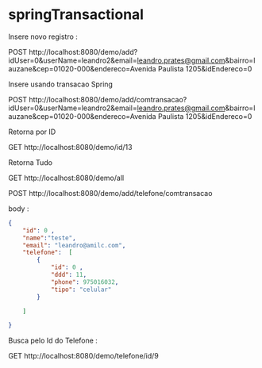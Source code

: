 # springTransactional


Insere novo registro : 

POST http://localhost:8080/demo/add?idUser=0&userName=leandro2&email=leandro.prates@gmail.com&bairro=lauzane&cep=01020-000&endereco=Avenida Paulista 1205&idEndereco=0

Insere usando transacao Spring 

POST http://localhost:8080/demo/add/comtransacao?idUser=0&userName=leandro2&email=leandro.prates@gmail.com&bairro=lauzane&cep=01020-000&endereco=Avenida Paulista 1205&idEndereco=0

Retorna por ID 

GET http://localhost:8080/demo/id/13

Retorna Tudo 

GET http://localhost:8080/demo/all



POST http://localhost:8080/demo/add/telefone/comtransacao 

body : 

```json
{
    "id": 0 ,
    "name":"teste",
    "email": "leandro@amilc.com",
    "telefone":  [
        {
            "id": 0 ,
            "ddd": 11,
            "phone": 975016032,
            "tipo": "celular"    
        }

    ]

}
```

Busca pelo Id do Telefone : 

GET http://localhost:8080/demo/telefone/id/9


